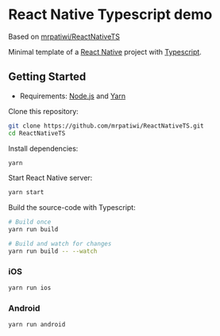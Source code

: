 # React Native Typescript demo

Based on [mrpatiwi/ReactNativeTS](https://github.com/mrpatiwi/ReactNativeTS)

Minimal template of a [React Native](https://facebook.github.io/react-native/) project with [Typescript](https://www.typescriptlang.org/).

## Getting Started

* Requirements: [Node.js](https://nodejs.org) and [Yarn](https://yarnpkg.com/)

Clone this repository:

```sh
git clone https://github.com/mrpatiwi/ReactNativeTS.git
cd ReactNativeTS
```

Install dependencies:

```sh
yarn
```

Start React Native server:

```sh
yarn start
```

Build the source-code with Typescript:

```sh
# Build once
yarn run build

# Build and watch for changes
yarn run build -- --watch
```

### iOS

```sh
yarn run ios
```

### Android

```sh
yarn run android
```
